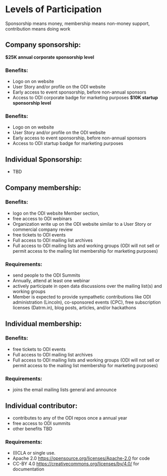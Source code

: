 # Levels of Participation
Sponsorship means money, membership means non-money support, contribution means doing work

## Company sponsorship: 
**$25K annual corporate sponsorship level** 
### Benefits:
* Logo on on website
* User Story and/or profile on the ODI website
* Early access to event sponsorship, before non-annual sponsors
* Access to ODI corporate badge for marketing purposes
**$10K startup sponsorship level** 
### Benefits:
* Logo on on website
* User Story and/or profile on the ODI website
* Early access to event sponsorship, before non-annual sponsors
* Access to ODI startup badge for marketing purposes
## Individual Sponsorship: 
* TBD
## Company membership:  
### Benefits:
* logo on the ODI website Member section, 
* free access to ODI webinars
* Organization write up on the ODI website similar to a User Story or commercial company review
* free tickets to ODI events
* Full access to ODI mailing list archives
* Full access to ODI mailing lists and working groups (ODI will not sell or permit access to the mailing list membership for marketing purposes)
### Requirements:
* send people to the ODI Summits
* Annually, attend at least one webinar
* actively participate in open data discussions over the mailing list(s) and working groups
* Member is expected to provide sympathetic contributions like ODI administration (Lincoln), co-sponsored events (CPC), free subscription licenses (Datrm.in), blog posts, articles, and/or hackathons
## Individual membership: 
### Benefits:
* free tickets to ODI events
* Full access to ODI mailing list archives
* Full access to ODI mailing lists and working groups (ODI will not sell or permit access to the mailing list membership for marketing purposes)
### Requirements:
* joins the email mailing lists general and announce
## Individual contributor: 
* contributes to any of the ODI repos once a annual year
* free access to ODI summits
* other benefits TBD 
### Requirements:
* (I)CLA or single use. 
* Apache 2.0 https://opensource.org/licenses/Apache-2.0  for code
* CC-BY 4.0 https://creativecommons.org/licenses/by/4.0/ for documentation
